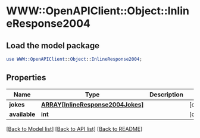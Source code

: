 # WWW::OpenAPIClient::Object::InlineResponse2004

## Load the model package
```perl
use WWW::OpenAPIClient::Object::InlineResponse2004;
```

## Properties
Name | Type | Description | Notes
------------ | ------------- | ------------- | -------------
**jokes** | [**ARRAY[InlineResponse2004Jokes]**](InlineResponse2004Jokes.md) |  | [optional] 
**available** | **int** |  | [optional] 

[[Back to Model list]](../README.md#documentation-for-models) [[Back to API list]](../README.md#documentation-for-api-endpoints) [[Back to README]](../README.md)


